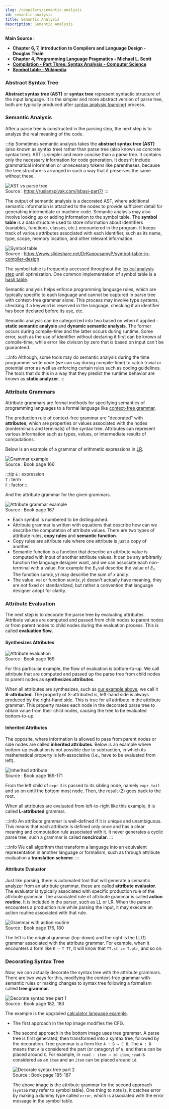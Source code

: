 ```yaml
---
slug: /compilers/semantic-analysis
id: semantic-analysis
title: Semantic Analysis
description: Semantic Analysis
---
```


**Main Source :**

- **Chapter 6, 7, Introduction to Compilers and Language Design - Douglas Thain**
- **Chapter 4, Programming Language Pragmatics - Michael L. Scott**
- **[Compilation - Part Three: Syntax Analysis - Computer Science](https://youtu.be/8nBoVjEOCMI?si=wnzyRj8DnkWHiebu)**
- **[Symbol table - Wikipedia](https://en.wikipedia.org/wiki/Symbol_table)**

### Abstract Syntax Tree

**Abstract syntax tree (AST)** or **syntax tree** represent syntactic structure of the input language. It is the simpler and more abstract version of parse tree, both are typically produced after [syntax analysis (parsing)](/compilers/parsing) process.

### Semantic Analysis

After a parse tree is constructed in the parsing step, the next step is to analyze the real meaning of the code.

:::tip
Sometimes semantic analysis takes the **abstract syntax tree (AST)** (also known as syntax tree) rather than parse tree (also known as concrete syntax tree). AST is simpler and more concise than a parse tree. It contains only the necessary information for code generation. It doesn't include grammatical information or unnecessary tokens like parentheses, because the tree structure is arranged in such a way that it preserves the same without these.

![AST vs parse tree](./parse-tree-vs-ast.png)  
Source : https://ruslanspivak.com/lsbasi-part7/
:::

The output of semantic analysis is a decorated AST, where additional semantic information is attached to the nodes to provide sufficient detail for generating intermediate or machine code. Semantic analysis may also involve looking up or adding information to the symbol table. The **symbol table** is a data structure used to store information about identifiers (variables, functions, classes, etc.) encountered in the program. It keeps track of various attributes associated with each identifier, such as its name, type, scope, memory location, and other relevant information.

![Symbol table](./symbol-table.png)  
Source : https://www.slideshare.net/DrKuppusamyP/symbol-table-in-compiler-design

The symbol table is frequently accessed throughout the [lexical analysis step](/programming-language-theory/syntax) until optimization. One common implementation of symbol table is a [hash table](/data-structures-and-algorithms/hash-table).

Semantic analysis helps enforce programming language rules, which are typically specific to each language and cannot be captured in parse tree with context-free grammar alone. This process may involve type systems, checking if a keyword is reserved in the language, checking if an identifier has been declared before its use, etc.

Semantic analysis can be categorized into two based on when it applied : **static semantic analysis** and **dynamic semantic analysis**. The former occurs during compile-time and the latter occurs during runtime. Some error, such as the use of identifier without declaring it first can be known at compile-time, while error like division by zero that is based on input can't be guaranteed.

:::info
Although, some tools may do semantic analysis during the time programmer write code (we can say during compile-time) to catch trivial or potential error as well as enforcing certain rules such as coding guidelines. The tools that do this in a way that they predict the runtime behavior are known as **static analyzer**.
:::

### Attribute Grammars

Attribute grammars are formal methods for specifying semantics of programming languages to a formal language like [context-free grammar](/theory-of-computation-and-automata/context-free-grammar).

The production rule of context-free grammar are "decorated" with **attributes**, which are properties or values associated with the nodes (nonterminals and terminals) of the syntax tree. Attributes can represent various information such as types, values, or intermediate results of computations.

Below is an example of a grammar of arithmetic expressions in [LR](/compilers/parsing#bottom-up-parsing).

![Grammar example](./grammar-example.png)  
Source : Book page 166

:::tip
`E` : expression  
`T` : term  
`F` : factor
:::

And the attribute grammar for the given grammars.

![Attribute grammar example](./attribute-grammar-example.png)  
Source : Book page 167

- Each symbol is numbered to be distinguished.
- Attribute grammar is written with equations that describe how can we describe the computation of attribute values. There are two types of attribute rules, **copy rules** and **semantic function**.
- Copy rules are attribute rule where one attribute is just a copy of another.
- Semantic function is a function that describe an attribute value is computed with input of another attribute values. It can be any arbitrarily function the language designer want, and we can associate each non-terminal with a value. For example the $E_1.\text{val}$ describe the value of $E_1$. The function $\text{sum}(x, y)$ may describe the sum of $x$ and $y$.
- The value $.\text{val}$ or function $\text{sum}(x, y)$ doesn't actually have meaning, they are not fixed or standardized, but rather a convention that language designer adopt for clarity.

### Attribute Evaluation

The next step is to decorate the parse tree by evaluating attributes. Attribute values are computed and passed from child nodes to parent nodes or from parent nodes to child nodes during the evaluation process. This is called **evaluation flow**.

#### Synthesizes Attributes

![Attribute evaluation](./attribute-evaluation.png)  
Source : Book page 169

For this particular example, the flow of evaluation is bottom-to-up. We call attribute that are computed and passed up the parse tree from child nodes to parent nodes as **synthesizes attributes**.

When all attributes are synthesizes, such as [our example above](#attribute-grammars), we call it **S-attributed**. The property of S-attributed is, left-hand side is always produced by the right-hand side. This is true for all attribute in the attribute grammar. This property makes each node in the decorated parse tree to obtain value from their child nodes, causing the tree to be evaluated bottom-to-up.

#### Inherited Attributes

The opposite, where information is allowed to pass from parent nodes or side nodes are called **inherited attributes**. Below is an example where bottom-up evaluation is not possible due to subtraction, in which its mathematical property is left-associative (i.e., have to be evaluated from left).

![Inherited attribute](./inherited-attribute.png)  
Source : Book page 169-171

From the left child of `expr` it is passed to its sibling node, namely `expr_tail` and so on until the bottom most node. Then, the result (2) goes back to the root.

When all attributes are evaluated from left-to-right like this example, it is called **L-attributed** grammar.

:::info
An attribute grammar is well-defined if it is unique and unambiguous. This means that each attribute is defined only once and has a clear meaning and computation rule associated with it. It never generates a cyclic parse tree; such a grammar is called **noncircular**.
:::

:::info
We call algorithm that transform a language into an equivalent representation in another language or formalism, such as through attribute evaluation a **translation scheme**.
:::

#### Attribute Evaluator

Just like parsing, there is automated tool that will generate a semantic analyzer from an attribute grammar, these are called **attribute evaluator**. The evaluator is typically associated with specific production rule of the attribute grammar. The associated rule of attribute grammar is called **action routine**. It is included in the parser, such as LL or LR. When the parser encounters a production rule while parsing the input, it may execute an action routine associated with that rule.

![Grammar with action routine](./attribute-evaluator.png)  
Source : Book page 176, 180

The left is the original grammar (top-down) and the right is the LL(1) grammar associated with the attribute grammar. For example, when it encounters a form like `E → T TT`, it will know that `TT.st := T.ptr`, and so on.

### Decorating Syntax Tree

Now, we can actually decorate the syntax tree with the attribute grammars. There are two ways for this, modifying the context-free grammar with semantic rules or making changes to syntax tree following a formalism called **tree grammar**.

![Decorate syntax tree part 1](./decorate-syntax-tree-1.png)  
Source : Book page 182, 183

The example is the upgraded [calculator language example](/compilers/parsing#recursive-descent-parser).

- The first approach in the top image modifies the CFG.
- The second approach in the bottom image uses tree grammar. A parse tree is first generated, then transformed into a syntax tree, followed by the decoration. Tree grammar is a form like `A : B → C B`. The `A : B` means that `A` is considered the part (or category) of `B`, and that `B` can be placed around `C`. For example, in `read : item → id item`, `read` is considered as an `item` and an `item` can be placed around `id`.

  ![Decorate syntax tree part 2](./decorate-syntax-tree-2.png)  
   Source : Book page 185-187

  The above image is the attribute grammar for the second approach (`symtab` may refer to symbol table). One thing to note is, it catches error by making a dummy type called `error`, which is associated with the error message in the symbol table.
